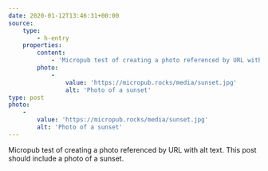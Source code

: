 ```yaml
---
date: 2020-01-12T13:46:31+00:00
source:
    type:
        - h-entry
    properties:
        content:
            - 'Micropub test of creating a photo referenced by URL with alt text. This post should include a photo of a sunset.'
        photo:
            -
                value: 'https://micropub.rocks/media/sunset.jpg'
                alt: 'Photo of a sunset'
type: post
photo:
    -
        value: 'https://micropub.rocks/media/sunset.jpg'
        alt: 'Photo of a sunset'
---
```

Micropub test of creating a photo referenced by URL with alt text. This post should include a photo of a sunset.
